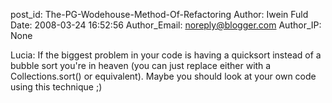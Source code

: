 post_id: The-PG-Wodehouse-Method-Of-Refactoring
Author: Iwein Fuld
Date: 2008-03-24 16:52:56
Author_Email: noreply@blogger.com
Author_IP: None

Lucia: If the biggest problem in your code is having a quicksort instead of a bubble sort you&#39;re in heaven (you can just replace either with a Collections.sort() or equivalent). Maybe you should look at your own code using this technique ;)

